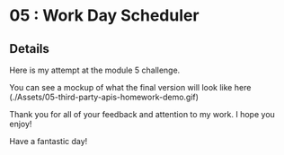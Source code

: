 # 05 : Work Day Scheduler

## Details

Here is my attempt at the module 5 challenge. 

You can see a mockup of what the final version will look like here (./Assets/05-third-party-apis-homework-demo.gif) 


Thank you for all of your feedback and attention to my work. I hope you enjoy!

Have a fantastic day!